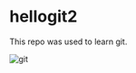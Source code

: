 # hellogit2

This repo was used to learn git.

![git](https://www.filepicker.io/api/file/yakcYFosRcK8JzZ0LoT2)
